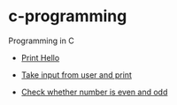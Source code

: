 # c-programming
Programming in C

- [Print Hello](/programs/p1.c) 

- [Take input from user and print](/programs/p2.c)

- [Check whether number is even and odd](/programs/p3.c)
